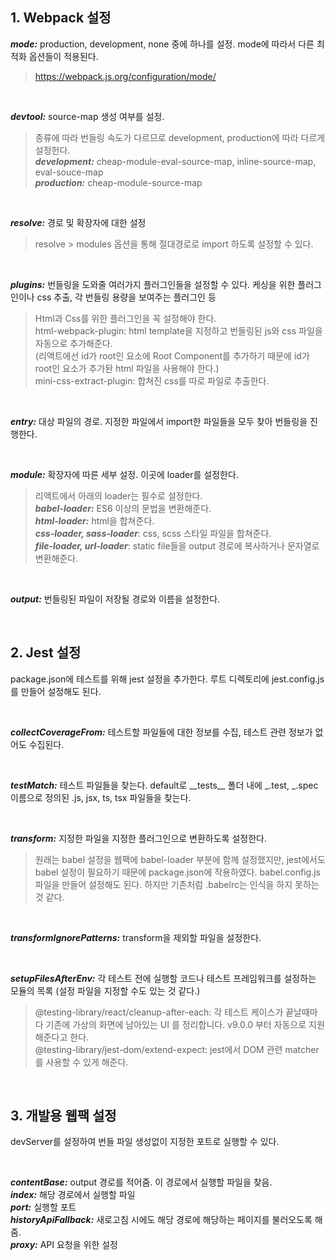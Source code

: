 ## **1. Webpack 설정**

**_mode:_** production, development, none 중에 하나를 설정. mode에 따라서 다른 최적화 옵션들이 적용된다.

> https://webpack.js.org/configuration/mode/

&nbsp;

**_devtool:_** source-map 생성 여부를 설정.

> 종류에 따라 번들링 속도가 다르므로 development, production에 따라 다르게 설정헌다.
> <br/>
> **_development:_** cheap-module-eval-source-map, inline-source-map, eval-souce-map
> <br/>
> **_production:_** cheap-module-source-map

&nbsp;

**_resolve:_** 경로 및 확장자에 대한 설정

> resolve > modules 옵션을 통해 절대경로로 import 하도록 설정할 수 있다.

&nbsp;

**_plugins:_** 번들링을 도와줄 여러가지 플러그인들을 설정할 수 있다. 케싱을 위한 플러그인이나 css 추출, 각 번들링 용량을 보여주는 플러그인 등

> Html과 Css를 위한 플러그인을 꼭 설정해야 한다. <br/>
> html-webpack-plugin: html template을 지정하고 번들링된 js와 css 파일을 자동으로 추가해준다. <br/>
> (리액트에선 id가 root인 요소에 Root Component를 추가하기 때문에 id가 root인 요소가 추가돤 html 파일을 사용해야 한다.) <br/>
> mini-css-extract-plugin: 합쳐진 css를 따로 파일로 추출한다.

&nbsp;

**_entry:_** 대상 파일의 경로. 지정한 파일에서 import한 파일들을 모두 찾아 번들링을 진행한다.

&nbsp;

**_module:_** 확장자에 따른 세부 설정. 이곳에 loader를 설정한다.

> 리액트에서 아래의 loader는 필수로 설정한다. <br/>
> **_babel-loader:_** ES6 이상의 문법을 변환해준다.<br/>
> **_html-loader:_** html을 합쳐준다. <br/>
> **_css-loader, sass-loader_**: css, scss 스타일 파일을 합쳐준다. <br/>
> **_file-loader, url-loader_**: static file들을 output 경로에 복사하거나 문자열로 변환해준다. <br/>

&nbsp;

**_output:_** 번들링된 파일이 저장될 경로와 이름을 설정한다.

&nbsp;
&nbsp;

## **2. Jest 설정**

package.json에 테스트를 위해 jest 설정을 추가한다. 루트 디렉토리에 jest.config.js를 만들어 설정해도 된다.

&nbsp;

**_collectCoverageFrom:_** 테스트할 파일들에 대한 정보를 수집, 테스트 관련 정보가 없어도 수집된다.

&nbsp;

**_testMatch:_** 테스트 파일들을 찾는다. default로 \_\_tests\_\_ 폴더 내에 _.test, _.spec 이름으로 정의된 .js, jsx, ts, tsx 파일들을 찾는다.

&nbsp;

**_transform:_** 지정한 파일을 지정한 플러그인으로 변환하도록 설정한다.

> 원래는 babel 설정을 웹팩에 babel-loader 부분에 함께 설정했지만, jest에서도 babel 설정이 필요하기 때문에 package.json에 작용하였다. babel.config.js 파일을 만들어 설정해도 된다. 하지만 기존처럼 .babelrc는 인식을 하지 못하는 것 같다.

&nbsp;

**_transformIgnorePatterns:_** transform을 제외할 파일을 설정한다.

&nbsp;

**_setupFilesAfterEnv:_** 각 테스트 전에 실행할 코드나 테스트 프레임워크를 설정하는 모듈의 목록 (설정 파일을 지정할 수도 있는 것 같다.)

> @testing-library/react/cleanup-after-each: 각 테스트 케이스가 끝날때마다 기존에 가상의 화면에 남아있는 UI 를 정리합니다. v9.0.0 부터 자동으로 지원해준다고 한다.<br/>
> @testing-library/jest-dom/extend-expect: jest에서 DOM 관련 matcher를 사용할 수 있게 해준다.

&nbsp;
&nbsp;

## **3. 개발용 웹팩 설정**

devServer를 설정하여 번들 파일 생성없이 지정한 포트로 실행할 수 있다.

&nbsp;

**_contentBase:_** output 경로를 적어줌. 이 경로에서 실행할 파일을 찾음. <br/>
**_index:_** 해당 경로에서 실행할 파일 <br/>
**_port:_** 실행할 포트 <br/>
**_historyApiFallback:_** 새로고침 시에도 해당 경로에 해당하는 페이지를 불러오도록 해줌.<br/>
**_proxy:_** API 요청을 위한 설정 <br/>

